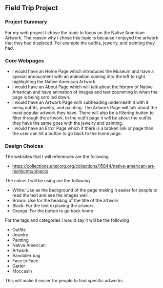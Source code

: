 ## Field Trip Project

### Project Summary

For my web project I chose the topic to focus on the Native American Artwork. The reason why I chose this topic is because I enjoyed the artwork that they had displaced. For example the outfits, jewelry, and painting they had.

### Core Webpages

- I would have an Home Page which introduces the Museum and have a special annoucment with an animation coming into the left to right highlighting the Native American Artwork.
- I would have an About Page which will talk about the history of Native American and have animation of images and text zoomming in when the page is being scrolled down.
- I would have an Artwork Page with subheading underneath it with it being outfits, jewelry, and painting. The Artwork Page will talk about the most popular artwork they have. There will also be a filtering button to filter through the artwork. In the outfit page it will be about the outfits they have the same goes with the jewelry and painting.
- I would have an Error Page which if there is a broken link or page than the user can hit a button to go back to the home page.

### Design Choices

The websites that I will references are the following

- https://collections.eiteljorg.org/collections/15844/native-american-art-highlights/objects

The colors I will be using are the following

- White: Use as the background of the page making it easier for people to read the text and see the images well.
- Brown: Use for the heading of the title of the artwork
- Black: For the text explaning the artwork.
- Orange: For the button to go back home

For the tags and categories I would say it will be the following

- Outfits
- Jewelry
- Painting
- Native American
- Artwork
- Bandolier bag
- Face to Face
- Garter
- Moccasin

This will make it easier for people to find specific artworks.
